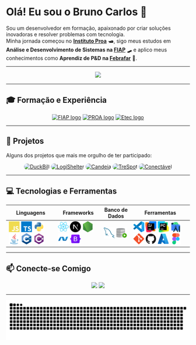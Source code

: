 # Olá! Eu sou o Bruno Carlos 🦕

Sou um desenvolvedor em formação, apaixonado por criar soluções inovadoras e resolver problemas com tecnologia.  
Minha jornada começou no **[Instituto Proa](https://www.proa.org.br/)** 🛥️, sigo meus estudos em **Análise e Desenvolvimento de Sistemas na [FIAP](https://www.fiap.com.br/)** 🛹 e aplico meus conhecimentos como **Aprendiz de P&D na [Febrafar](https://febrafar.com.br/)** 🚀.

---
<div align="center">
  <img width="600px" src="https://storage.googleapis.com/gweb-uniblog-publish-prod/original_images/download.gif"  />
</div>

---

## 🎓 Formação e Experiência
<p align="center">
  <a href="https://www.fiap.com.br/" target="_blank"><img src="https://media.licdn.com/dms/image/v2/C4D0BAQFGUHRJ26bFDw/company-logo_200_200/company-logo_200_200/0/1631312349936?e=2147483647&v=beta&t=2cxZo7IPlpqVmRsvk_tS2TYDHSqh8Q3SlFYcLW9nlVc" alt="FIAP logo" height="75px"></a>
  <a href="https://www.proa.org.br/" target="_blank"><img src="https://encrypted-tbn0.gstatic.com/images?q=tbn:ANd9GcQTxwNgcvkCreI-2eDl6Ezt_95qBFHJQhRCSQ&s" alt="PROA logo" height="75px"></a>
  <a href="https://www.cps.sp.gov.br/etec/" target="_blank"><img src="https://encrypted-tbn0.gstatic.com/images?q=tbn:ANd9GcR2wPtBhEdhCSqpegKRteWba128Yg_KWuY5pA&s" alt="Etec logo" height="75px"></a>
</p>

---

## 🚀 Projetos
Alguns dos projetos que mais me orgulho de ter participado:

<p align="center">
  <a href="https://github.com/DuckBilll" target="_blank"><img src="https://avatars.githubusercontent.com/u/239681261?s=400&u=d4d1cad9436f1c535bc1545479ef2e5e9c07a48d&v=4" alt="DuckBill" height="75" style="border-radius: 25px;"></a>
  <a href="https://github.com/LogiShelter" target="_blank"><img src="https://avatars.githubusercontent.com/u/213550558?s=200&v=4" alt="LogiShelter" height="75" style="border-radius: 25px;"></a>
  <a href="https://github.com/Candeia3" target="_blank"><img src="https://avatars.githubusercontent.com/u/188801138?s=200&v=4" alt="Candeia" height="75" style="border-radius: 25px;"></a>
  <a href="https://github.com/TrenSpot" target="_blank"><img src="https://avatars.githubusercontent.com/u/181512128?s=200&v=4" alt="TreSpot" height="75" style="border-radius: 25px;"></a>
  <a href="https://qrcc.me/se0jqj19eeka" target="_blank"><img src="https://avatars.githubusercontent.com/u/168479235?s=400&u=2ec8bf7963b23ae01f26c6c44f35d67b05ed856b&v=4" alt="Conectável" height="75" style="border-radius: 25px;"></a>
</p>

---

## 💻 Tecnologias e Ferramentas

<div align="center">

| **Linguagens** | **Frameworks** | **Banco de Dados** | **Ferramentas** |
|----------------|----------------|---------------------|-----------------|
| <img alt="JavaScript" height="30" src="https://raw.githubusercontent.com/devicons/devicon/master/icons/javascript/javascript-plain.svg"/> <img alt="TypeScript" height="30" src="https://raw.githubusercontent.com/devicons/devicon/master/icons/typescript/typescript-original.svg"/> <img alt="Python" height="30" src="https://raw.githubusercontent.com/devicons/devicon/master/icons/python/python-original.svg"/> <img alt="Java" height="30" src="https://raw.githubusercontent.com/devicons/devicon/master/icons/java/java-original.svg"/> <img alt="C++" height="30" src="https://raw.githubusercontent.com/devicons/devicon/master/icons/cplusplus/cplusplus-original.svg"/> <img alt="C#" height="30" src="https://raw.githubusercontent.com/devicons/devicon/master/icons/csharp/csharp-original.svg"/> | <img alt="React" height="30" src="https://raw.githubusercontent.com/devicons/devicon/master/icons/react/react-original.svg"/> <img alt="NextJS" height="30" src="https://raw.githubusercontent.com/devicons/devicon/master/icons/nextjs/nextjs-original.svg"/> <img alt="NodeJS" height="30" src="https://raw.githubusercontent.com/devicons/devicon/master/icons/nodejs/nodejs-original.svg"/> <img alt=".NET" height="30" src="https://raw.githubusercontent.com/devicons/devicon/master/icons/dot-net/dot-net-original.svg"/> <img alt="Bootstrap" height="30" src="https://raw.githubusercontent.com/devicons/devicon/master/icons/bootstrap/bootstrap-original.svg"/> | <img alt="MySQL" height="30" src="https://raw.githubusercontent.com/devicons/devicon/master/icons/mysql/mysql-original.svg"/> <img alt="SQL Developer" height="30" src="https://raw.githubusercontent.com/devicons/devicon/ca28c779441053191ff11710fe24a9e6c23690d6/icons/sqldeveloper/sqldeveloper-original.svg"/> | <img alt="VS Code" height="30" src="https://raw.githubusercontent.com/devicons/devicon/master/icons/vscode/vscode-original.svg"/> <img alt="Eclipse" height="30" src="https://raw.githubusercontent.com/devicons/devicon/master/icons/intellij/intellij-original.svg"/> <img alt="PyCharm" height="30" src="https://raw.githubusercontent.com/devicons/devicon/master/icons/pycharm/pycharm-original.svg"/> <img alt="Android Studio" height="30" src="https://raw.githubusercontent.com/devicons/devicon/master/icons/androidstudio/androidstudio-original.svg"/> <img alt="Git" height="30" src="https://raw.githubusercontent.com/devicons/devicon/master/icons/git/git-original.svg"/> <img alt="GitHub" height="30" src="https://raw.githubusercontent.com/devicons/devicon/master/icons/github/github-original.svg"/> <img alt="Azure" height="30" src="https://raw.githubusercontent.com/devicons/devicon/master/icons/azure/azure-original.svg"/> <img alt="Figma" height="30" src="https://raw.githubusercontent.com/devicons/devicon/master/icons/figma/figma-original.svg"/> |

</div>


---

## 📫 Conecte-se Comigo
<div align="center">
  <a href="https://www.linkedin.com/in/bruno-carlos-soares" target="_blank"><img src="https://img.shields.io/badge/-LinkedIn-%230077B5?style=for-the-badge&logo=linkedin&logoColor=white" target="_blank"></a>
  <a href="mailto:bruno11carloss@gmail.com" target="_blank"><img src="https://img.shields.io/badge/-Gmail-D14836?style=for-the-badge&logo=gmail&logoColor=white" target="_blank"></a>
</div>

---

<picture align="center">
  <source media="(prefers-color-scheme: dark)" srcset="https://raw.githubusercontent.com/BrunoCSoares/BrunoCSoares/output/github-contribution-grid-snake-dark.svg">
  <source media="(prefers-color-scheme: light)" srcset="https://raw.githubusercontent.com/BrunoCSoares/BrunoCSoares/output/github-contribution-grid-snake.svg">
  <img align="center" alt="github contribution grid snake animation" src="https://raw.githubusercontent.com/BrunoCSoares/BrunoCSoares/output/github-contribution-grid-snake.svg">
</picture>
